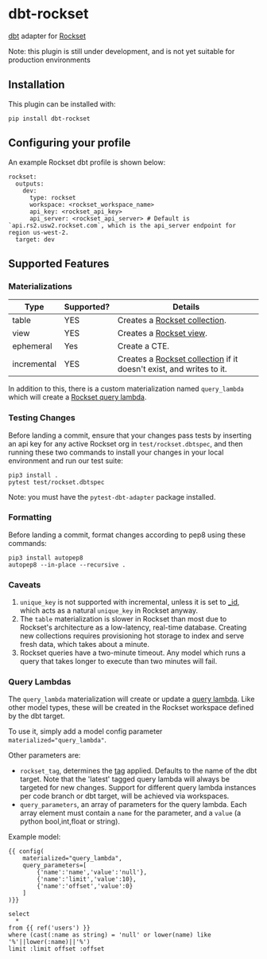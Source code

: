 # dbt-rockset
[dbt](https://www.getdbt.com/) adapter for [Rockset](https://rockset.com/)

Note: this plugin is still under development, and is not yet suitable for production environments

## Installation
This plugin can be installed with:
```
pip install dbt-rockset
```

## Configuring your profile
An example Rockset dbt profile is shown below:

```
rockset:
  outputs:
    dev:
      type: rockset
      workspace: <rockset_workspace_name>
      api_key: <rockset_api_key>
      api_server: <rockset_api_server> # Default is `api.rs2.usw2.rockset.com`, which is the api_server endpoint for region us-west-2.
  target: dev
```

## Supported Features

### Materializations

Type | Supported? | Details
-----|------------|----------------
table | YES | Creates a [Rockset collection](https://docs.rockset.com/collections/).
view | YES | Creates a [Rockset view](https://rockset.com/docs/views/#gatsby-focus-wrapper).
ephemeral | Yes | Create a CTE.
incremental | YES | Creates a [Rockset collection](https://docs.rockset.com/collections/) if it doesn't exist, and writes to it.

In addition to this, there is a custom materialization named `query_lambda` which will create a [Rockset query lambda](https://rockset.com/docs/query-lambdas/).

### Testing Changes

Before landing a commit, ensure that your changes pass tests by inserting an api key for any active Rockset org in `test/rockset.dbtspec`, and then running these two commands to install your changes in your local environment and run our test suite:
```
pip3 install .
pytest test/rockset.dbtspec
```

Note: you must have the `pytest-dbt-adapter` package installed.

### Formatting

Before landing a commit, format changes according to pep8 using these commands:
```
pip3 install autopep8
autopep8 --in-place --recursive .
```

### Caveats
1. `unique_key` is not supported with incremental, unless it is set to [_id](https://rockset.com/docs/special-fields/#the-_id-field), which acts as a natural `unique_key` in Rockset anyway.
2. The `table` materialization is slower in Rockset than most due to Rockset's architecture as a low-latency, real-time database. Creating new collections requires provisioning hot storage to index and serve fresh data, which takes about a minute.
3. Rockset queries have a two-minute timeout. Any model which runs a query that takes longer to execute than two minutes will fail.

### Query Lambdas
The `query_lambda` materialization will create or update a [query lambda](https://rockset.com/docs/query-lambdas/). Like other model types, these will be created in the Rockset workspace defined by the dbt target.

To use it, simply add a model config parameter `materialized="query_lambda"`.

Other parameters are:
- `rockset_tag`, determines the [tag](https://rockset.com/docs/query-lambdas-version-control/#query-lambda-tags) applied. Defaults to the name of the dbt target. Note that the 'latest' tagged query lambda will always be targeted for new changes. Support for different query lambda instances per code branch or dbt target, will be achieved via workspaces.
- `query_parameters`, an array of parameters for the query lambda. Each array element must contain a `name` for the parameter, and a `value` (a python bool,int,float or string).

Example model:

```
{{ config(
    materialized="query_lambda",
    query_parameters=[
        {'name':'name','value':'null'},
        {'name':'limit','value':10},
        {'name':'offset','value':0}
    ]
)}}

select 
  *
from {{ ref('users') }}
where (cast(:name as string) = 'null' or lower(name) like '%'||lower(:name)||'%')
limit :limit offset :offset
```